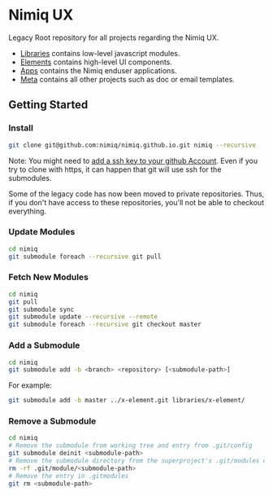 # Nimiq UX

Legacy Root repository for all projects regarding the Nimiq UX. 

- [Libraries](/libraries) contains low-level javascript modules.
- [Elements](/elements) contains high-level UI components.
- [Apps](/apps) contains the Nimiq enduser applications.
- [Meta](/meta) contains all other projects such as doc or email templates.


## Getting Started

### Install
```bash
git clone git@github.com:nimiq/nimiq.github.io.git nimiq --recursive
```

Note: You might need to [add a ssh key to your github Account](https://help.github.com/articles/adding-a-new-ssh-key-to-your-github-account/). Even if you try to clone with https, it can happen that git will use ssh for the submodules.

Some of the legacy code has now been moved to private repositories. Thus, if you don't have access to these repositories, you'll not be able to checkout everything.

### Update Modules
```bash
cd nimiq
git submodule foreach --recursive git pull
```

### Fetch New Modules
```bash
cd nimiq
git pull
git submodule sync
git submodule update --recursive --remote
git submodule foreach --recursive git checkout master
```

### Add a Submodule
```bash
cd nimiq
git submodule add -b <branch> <repository> [<submodule-path>]
```
For example:
```bash
git submodule add -b master ../x-element.git libraries/x-element/
```


### Remove a Submodule
```bash
cd nimiq
# Remove the submodule from working tree and entry from .git/config
git submodule deinit <submodule-path>
# Remove the submodule directory from the superproject's .git/modules directory
rm -rf .git/module/<submodule-path>
# Remove the entry in .gitmodules
git rm <submodule-path>
``` 


